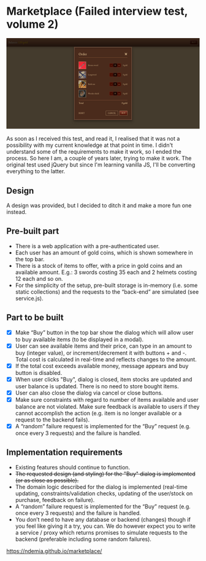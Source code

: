 # Marketplace (Failed interview test, volume 2)

![picture](https://raw.githubusercontent.com/ndemia/demia.me/main/assets/images/interview02.png)

As soon as I received this test, and read it, I realised that it was not a possibility with my current knowledge at that point in time. I didn't understand some of the requirements to make it work, so I ended the process. So here I am, a couple of years later, trying to make it work. The original test used jQuery but since I'm learning vanilla JS, I'll be converting everything to the latter.

## Design

A design was provided, but I decided to ditch it and make a more fun one instead.

## Pre-built part

- There is a web application with a pre-authenticated user.
- Each user has an amount of gold coins, which is shown somewhere in the top bar.
- There is a stock of items to offer, with a price in gold coins and an available amount. E.g.: 3 swords costing 35 each and 2 helmets costing 12 each and so on.
- For the simplicity of the setup, pre-built storage is in-memory (i.e. some static collections) and the requests to the “back-end” are simulated (see service.js).

## Part to be built

- [x] Make “Buy” button in the top bar show the dialog which will allow user to buy available items (to be displayed in a modal).
- [x] User can see available items and their price, can type in an amount to buy (integer value), or increment/decrement it with buttons + and -. Total cost is calculated in real-time and reflects changes to the amount.
- [x] If the total cost exceeds available money, message appears and buy button is disabled.
- [x] When user clicks "Buy", dialog is closed, item stocks are updated and user balance is updated. There is no need to store bought items.
- [x] User can also close the dialog via cancel or close buttons.
- [x] Make sure constraints with regard to number of items available and user balance are not violated. Make sure feedback is available to users if they cannot accomplish the action (e.g. item is no longer available or a request to the backend fails).
- [x] A “random” failure request is implemented for the “Buy” request (e.g. once every 3 requests) and the failure is handled.

## Implementation requirements

- Existing features should continue to function.
- ~~The requested design (and styling) for the "Buy" dialog is implemented (or as close as possible).~~
- The domain logic described for the dialog is implemented (real-time updating, constraints/validation checks, updating of the user/stock on purchase, feedback on failure).
- A “random” failure request is implemented for the “Buy” request (e.g. once every 3 requests) and the failure is handled.
- You don’t need to have any database or backend (changes) though if you feel like giving it a try, you can. We do however expect you to write a service / proxy which returns promises to simulate requests to the backend (preferable including some random failures).

https://ndemia.github.io/marketplace/
